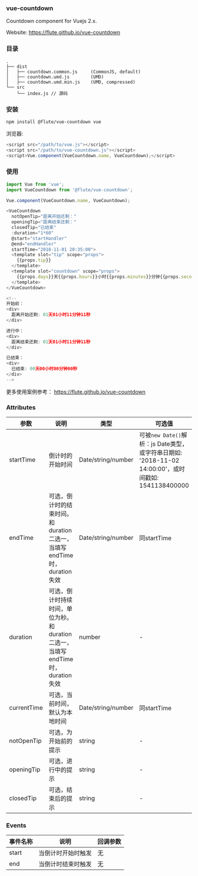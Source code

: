 ### vue-countdown

Countdown component for Vuejs 2.x.

Website: https://flute.github.io/vue-countdown

### 目录

```
.
├── dist
│   ├── countdown.common.js     (CommonJS, default)
│   ├── countdown.umd.js        (UMD)
│   ├── countdown.umd.min.js    (UMD, compressed)
└── src
    └── index.js // 源码
```

### 安装

```
npm install @flute/vue-countdown vue
```

浏览器:

```js
<script src="/path/to/vue.js"></script>
<script src="/path/to/vue-countdown.js"></script>
<script>Vue.component(VueCountdown.name, VueCountdown);</script>
```

### 使用

```js
import Vue from 'vue';
import VueCountdown from '@flute/vue-countdown';

Vue.component(VueCountdown.name, VueCountdown);

<VueCountdown
  notOpenTip="距离开始还剩："
  openingTip="距离结束还剩："
  closedTip="已结束"
  :duration="1*60"
  @start="startHandler"
  @end="endHandler"
  startTime="2018-11-01 20:35:00">
  <template slot="tip" scope="props">
    {{props.tip}}
  </template>
  <template slot="countdown" scope="props">
    {{props.days}}天{{props.hours}}小时{{props.minutes}}分钟{{props.seconds}}秒
  </template>
</VueCountdown>

<!--
开始前：
<div>
  距离开始还剩: 01天01小时11分钟11秒
</div>

进行中：
<div>
  距离结束还剩: 01天01小时11分钟11秒
</div>

已结束：
<div>
  已结束: 00天00小时00分钟00秒
</div>
-->
```

更多使用案例参考： https://flute.github.io/vue-countdown

### Attributes


| 参数 | 说明 | 类型 | 可选值 | 默认值 |
| --- | --- | --- | --- | --- |
| startTime | 倒计时的开始时间 | Date/string/number | 可被`new Date()`解析：js Date类型，或字符串日期如: '2018-11-02 14:00:00'，或时间戳如: 1541138400000  | - |
| endTime | 可选，倒计时的结束时间。和duration二选一，当填写endTime时，duration失效 | Date/string/number | 同startTime | - |
| duration | 可选，倒计时持续时间，单位为秒。和duration二选一，当填写endTime时，duration失效 | number | - | - |
| currentTime | 可选，当前时间，默认为本地时间 | Date/string/number | 同startTime | new Date() |
| notOpenTip | 可选，为开始前的提示 | string | - | "Left at the beginning:" |
| openingTip | 可选，进行中的提示 | string | - | "Left at the end:" |
| closedTip | 可选，结束后的提示 | string | - | "Over:" |

### Events


| 事件名称 | 说明 | 回调参数 |
| --- | --- | --- |
| start | 当倒计时开始时触发 | 无 |
| end | 当倒计时结束时触发 | 无 |